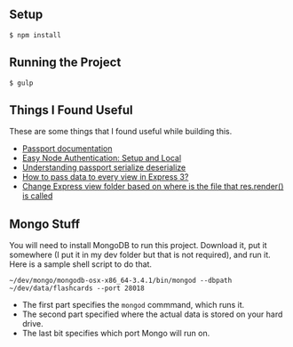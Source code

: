 

## Setup

`$ npm install`


## Running the Project

```
$ gulp
```

## Things I Found Useful

These are some things that I found useful while building this.

* [Passport documentation](http://passportjs.org/)
* [Easy Node Authentication: Setup and Local](https://scotch.io/tutorials/easy-node-authentication-setup-and-local)
* [Understanding passport serialize deserialize](http://stackoverflow.com/questions/27637609/understanding-passport-serialize-deserialize)
* [How to pass data to every view in Express 3?](http://stackoverflow.com/questions/12658175/how-to-pass-data-to-every-view-in-express-3)
* [Change Express view folder based on where is the file that res.render() is called](http://stackoverflow.com/questions/21885377/change-express-view-folder-based-on-where-is-the-file-that-res-render-is-calle)

## Mongo Stuff

You will need to install MongoDB to run this project. Download it, put it somewhere (I put it in my dev folder but that is not required), and run it. Here is a sample shell script to do that.

```
~/dev/mongo/mongodb-osx-x86_64-3.4.1/bin/mongod --dbpath ~/dev/data/flashcards --port 28018
```

* The first part specifies the `mongod` commmand, which runs it.
* The second part specified where the actual data is stored on your hard drive.
* The last bit specifies which port Mongo will run on.
